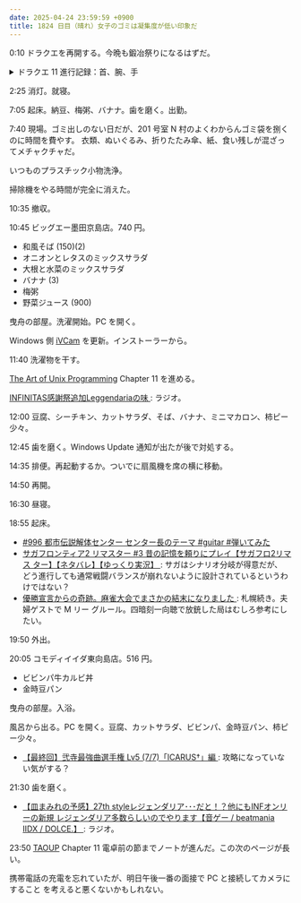 ```yaml
---
date: 2025-04-24 23:59:59 +0900
title: 1824 日目（晴れ）女子のゴミは凝集度が低い印象だ
---
```


0:10 ドラクエを再開する。今晩も鍛冶祭りになるはずだ。

<details><summary>ドラクエ 11 進行記録：首、腕、手</summary>
<p>首アクセサリーに取り組む。小文字 q の配列に 5 ゲージ。</p>

<details><summary>鍛冶実績：首</summary>
<pre>
きんのネックレス 1 done 鍛冶  
きんのロザリオ 1/2 done ソルティコ  
りせいのネックレス 1/2 done 鍛冶  
破毒のネックレス 1/2 done 鍛冶  
まんげつの首輪 0/1/2 done 鍛冶  
めざましチョーカー done 0/1/2 鍛冶  
破幻のネックレス 1/2 done 鍛冶  
不惑のネックレス 1/2 done 鍛冶  
破邪のネックレス 1 done 鍛冶  
バトルチョーカー 0/2 done 鍛冶  
ようせいの首飾り 1 done 鍛冶  
ちょうネクタイ 1/2 done グロッタカジノ 3000  
</pre>
</details>
<p>0:55 腕アクセサリーに取り組む。縦 2 ゲージ。</p>
<details><summary>鍛冶実績：腕</summary>
<pre>
命のブレスレット 0/1/2 done 鍛冶  
インテリのうでわ 0/1/2 done 鍛冶  
ようせいのうでわ 2 done 鍛冶  
</pre>
</details>
<p>1:05 手アクセサリーに取り組む。縦 3 ゲージ。</p>
<details><summary>鍛冶実績：手</summary>
<pre>
まじょのてぶくろ 0/2 done 鍛冶  
バンデッドグローブ 0/1 done 鍛冶  
無法者のグローブ 1/2 done イシの村 5000  
神官のグローブ 0/1/2 done 鍛冶  
くらやみのミトン 0 done 鍛冶  
やみわだのミトン 0/1/2 done 鍛冶  
きふじんのてぶくろ 1 done ソルティコ  
</pre>
</details>
<p>ここで鍛冶が止まる。
ひめのてぶくろの入手手段が某転生モンスターの狩猟しかおそらくない。</p>
<p>1:35 いったん鍛冶を中断して使い切った原料を補充しに行く。
今晩のそうびぶくろページ数は 161 で打ち止め。</p>
</details>

2:25 消灯。就寝。

7:05 起床。納豆、梅粥、バナナ。歯を磨く。出勤。

7:40 現場。ゴミ出しのない日だが、201 号室 N 村のよくわからんゴミ袋を捌くのに時間を費やす。
衣類、ぬいぐるみ、折りたたみ傘、紙、食い残しが混ざってメチャクチャだ。

いつものプラスチック小物洗浄。

掃除機をやる時間が完全に消えた。

10:35 撤収。

10:45 ビッグエー墨田京島店。740 円。

* 和風そば (150)(2)
* オニオンとレタスのミックスサラダ
* 大根と水菜のミックスサラダ
* バナナ (3)
* 梅粥
* 野菜ジュース (900)

曳舟の部屋。洗濯開始。PC を開く。

Windows 側 [iVCam] を更新。インストーラーから。

11:40 洗濯物を干す。

[The Art of Unix Programming][TAOUP] Chapter 11 を進める。

[INFINITAS感謝祭追加Leggendariaの味
](https://www.youtube.com/watch?v=tvW__jU-iZQ): ラジオ。

12:00 豆腐、シーチキン、カットサラダ、そば、バナナ、ミニマカロン、柿ピー少々。

12:45 歯を磨く。Windows Update 通知が出たが後で対処する。

14:35 排便。再起動するか。ついでに扇風機を席の横に移動。

14:50 再開。

16:30 昼寝。

18:55 起床。

* [#996 都市伝説解体センター センター長のテーマ #guitar #弾いてみた
  ](https://www.youtube.com/watch?v=R0_834fq16k)
* [サガフロンティア2 リマスター #3 昔の記憶を頼りにプレイ【サガフロ2リマス
  ター】【ネタバレ】【ゆっくり実況】
  ](https://www.youtube.com/watch?v=Hiwcx1vSmjY): サガはシナリオ分岐が得意だが、
  どう進行しても通常戦闘バランスが崩れないように設計されているというわけではない？
* [優勝宣言からの奇跡。麻雀大会でまさかの結末になりました
  ](https://www.youtube.com/watch?v=D44JsnZszR4): 札幌続き。夫婦ゲストで M リー
  グルール。四暗刻一向聴で放銃した局はむしろ参考にしたい。

19:50 外出。

20:05 コモディイイダ東向島店。516 円。

* ビビンパ牛カルビ丼
* 金時豆パン

曳舟の部屋。入浴。

風呂から出る。PC を開く。豆腐、カットサラダ、ビビンパ、金時豆パン、柿ピー少々。

* [【最終回】弐寺最強曲選手権 Lv5 (7/7)「ICARUS†」編
  ](https://www.youtube.com/watch?v=3woIrFsInhs): 攻略になっていない気がする？

21:30 歯を磨く。

* [【皿まみれの予感】27th styleレジェンダリア･･･だと！？他にもINFオンリーの新規
  レジェンダリア多数らしいのでやります【音ゲー / beatmania IIDX / DOLCE.】
  ](https://www.youtube.com/watch?v=YC4YvVeQbOk): ラジオ。

23:50 [TAOUP] Chapter 11 電卓前の節までノートが進んだ。この次のページが長い。

携帯電話の充電を忘れていたが、明日午後一番の面接で PC と接続してカメラにすること
を考えると悪くないかもしれない。

[iVCam]: <https://www.e2esoft.com/ivcam/>
[TAOUP]: <http://www.catb.org/esr/writings/taoup/html>

